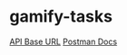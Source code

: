 # gamify-tasks

[API Base URL](https://fathomless-mountain-35942.herokuapp.com/)
[Postman Docs](https://documenter.getpostman.com/view/15049659/TzeUop2a)
